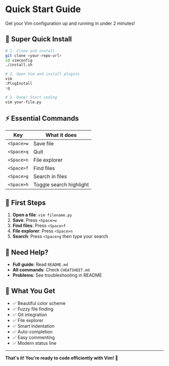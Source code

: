 # Quick Start Guide

Get your Vim configuration up and running in under 2 minutes!

## 🚀 Super Quick Install

```bash
# 1. Clone and install
git clone <your-repo-url>
cd vimconfig
./install.sh

# 2. Open Vim and install plugins
vim
:PlugInstall
:q

# 3. Done! Start coding
vim your-file.py
```

## ⚡ Essential Commands

| Key | What it does |
|-----|-------------|
| `<Space>w` | Save file |
| `<Space>q` | Quit |
| `<Space>n` | File explorer |
| `<Space>f` | Find files |
| `<Space>g` | Search in files |
| `<Space>h` | Toggle search highlight |

## 🎯 First Steps

1. **Open a file**: `vim filename.py`
2. **Save**: Press `<Space>w`
3. **Find files**: Press `<Space>f`
4. **File explorer**: Press `<Space>n`
5. **Search**: Press `<Space>g` then type your search

## 🔧 Need Help?

- **Full guide**: Read `README.md`
- **All commands**: Check `CHEATSHEET.md`
- **Problems**: See troubleshooting in README

## 🎨 What You Get

- ✅ Beautiful color scheme
- ✅ Fuzzy file finding
- ✅ Git integration
- ✅ File explorer
- ✅ Smart indentation
- ✅ Auto-completion
- ✅ Easy commenting
- ✅ Modern status line

---

**That's it! You're ready to code efficiently with Vim! 🚀** 